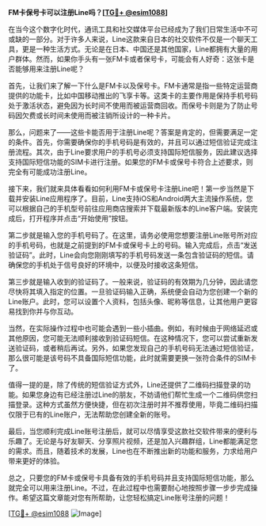 **FM卡保号卡可以注册Line吗？[[TG💪+ @esim1088](https://t.me/s/esim1088)]**

在当今这个数字化时代，通讯工具和社交媒体平台已经成为了我们日常生活中不可或缺的一部分。对于许多人来说，Line这款来自日本的社交软件不仅是一个聊天工具，更是一种生活方式。无论是在日本、中国还是其他国家，Line都拥有大量的用户群体。然而，如果你手头有一张FM卡或者保号卡，可能会有人好奇：这张卡是否能够用来注册Line呢？

首先，让我们来了解一下什么是FM卡以及保号卡。FM卡通常是指一些特定运营商提供的功能卡，比如中国移动推出的飞享卡等。这类卡的主要作用是保持手机号码处于激活状态，避免因为长时间不使用而被运营商回收。而保号卡则是为了防止号码因欠费或长时间未使用而被注销所设计的一种卡片。

那么，问题来了——这些卡能否用于注册Line呢？答案是肯定的，但需要满足一定的条件。首先，你需要确保你的手机号码是有效的，并且可以通过短信验证完成注册流程。其次，由于Line要求用户的手机号必须支持国际短信服务，因此建议选择支持国际短信功能的SIM卡进行注册。如果您的FM卡或保号卡符合上述要求，则完全有可能成功注册Line。

接下来，我们就来具体看看如何利用FM卡或保号卡注册Line吧！第一步当然是下载并安装Line应用程序了。目前，Line支持iOS和Android两大主流操作系统，您可以根据自己的手机型号前往应用商店搜索并下载最新版本的Line客户端。安装完成后，打开程序并点击“开始使用”按钮。

第二步就是输入您的手机号码了。在这里，请务必使用您想要注册Line账号所对应的手机号码，也就是之前提到的FM卡或保号卡上的号码。输入完成后，点击“发送验证码”。此时，Line会向您刚刚填写的手机号码发送一条包含验证码的短信。请确保您的手机处于信号良好的环境中，以便及时接收这条短信。

第三步就是输入收到的验证码了。一般来说，验证码的有效期为几分钟，因此请您尽快将其填入指定的位置。一旦验证码输入正确，系统便会自动为您创建一个新的Line账户。此时，您可以设置个人资料，包括头像、昵称等信息，让其他用户更容易找到你并与你互动。

当然，在实际操作过程中也可能会遇到一些小插曲。例如，有时候由于网络延迟或其他原因，您可能无法顺利接收到验证码短信。在这种情况下，您可以尝试重新发送验证码，或者稍后再试。另外，如果您发现自己的手机号码无法通过短信验证，那么很可能是该号码不具备国际短信功能，此时就需要更换一张符合条件的SIM卡了。

值得一提的是，除了传统的短信验证方式外，Line还提供了二维码扫描登录的功能。如果您身边有已经注册过Line的朋友，不妨请他们帮忙生成一个二维码供您扫描登录。这种方式虽然方便快捷，但在初次注册时并不推荐使用，毕竟二维码扫描仅限于已有的Line账户，无法帮助您创建全新的账号。

最后，当您顺利完成Line账号注册后，就可以尽情享受这款社交软件带来的便利与乐趣了。无论是与好友聊天、分享照片视频，还是加入兴趣群组，Line都能满足您的需求。而且，随着技术的发展，Line也在不断推出新的功能和服务，力求给用户带来更好的体验。

总之，只要您的FM卡或保号卡具备有效的手机号码并且支持国际短信功能，那么就完全可以用来注册Line。不过，在此过程中也需要耐心地按照步骤一步步完成操作。希望这篇文章能对您有所帮助，让您轻松搞定Line账号注册的问题！

[[TG💪+ @esim1088](https://t.me/s/esim1088) ![Image](https://i.postimg.cc/4NQfJmqS/Snipaste-2025-05-13-00-14-12.png)]